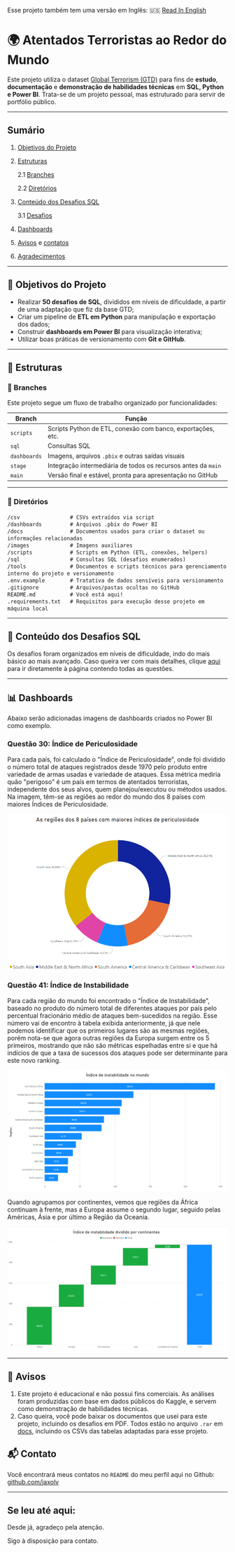 Esse projeto também tem uma versão em Inglês: :us: [Read In English](/README.md)

# 🌍 Atentados Terroristas ao Redor do Mundo

Este projeto utiliza o dataset [Global Terrorism (GTD)](https://www.kaggle.com/datasets/START-UMD/gtd) para fins de **estudo**, **documentação** e **demonstração de habilidades técnicas** em **SQL, Python e Power BI**. Trata-se de um projeto pessoal, mas estruturado para servir de portfólio público.

---

## Sumário
1. [Objetivos do Projeto](#-objetivos-do-projeto)
2. [Estruturas](#estruturas)

    2.1 [Branches](#-branches)

    2.2 [Diretórios](#-diretórios)
3. [Conteúdo dos Desafios SQL](#-conteúdo-dos-desafios-sql)
   
    3.1 [Desafios](sql/DESAFIOS.md)
4. [Dashboards](#-dashboards)
5. [Avisos](#-avisos) e [contatos](#-contato)
6. [Agradecimentos](#se-leu-até-aqui)

---

## 🎯 Objetivos do Projeto

- Realizar **50 desafios de SQL**, divididos em níveis de dificuldade, a partir de uma adaptação que fiz da base GTD;
- Criar um pipeline de **ETL em Python** para manipulação e exportação dos dados;
- Construir **dashboards em Power BI** para visualização interativa;
- Utilizar boas práticas de versionamento com **Git e GitHub**.

---

## 🌿 Estruturas

### 🚀 Branches

Este projeto segue um fluxo de trabalho organizado por funcionalidades:

| Branch | Função |
|-|-|
| `scripts` | Scripts Python de ETL, conexão com banco, exportações, etc. |
| `sql` | Consultas SQL |
| `dashboards` | Imagens, arquivos `.pbix` e outras saídas visuais |
| `stage` | Integração intermediária de todos os recursos antes da `main` |
| `main` | Versão final e estável, pronta para apresentação no GitHub |

---

### 📁 Diretórios
```
/csv                # CSVs extraídos via script
/dashboards         # Arquivos .pbix do Power BI
/docs               # Documentos usados para criar o dataset ou informações relacionadas
/images             # Imagens auxiliares
/scripts            # Scripts em Python (ETL, conexões, helpers)
/sql                # Consultas SQL (desafios enumerados)
/tools              # Documentos e scripts técnicos para gerenciamento interno do projeto e versionamento
.env.example        # Tratativa de dados sensíveis para versionamento
.gitignore          # Arquivos/pastas ocultas no GitHub
README.md           # Você está aqui! 
.requirements.txt   # Requisitos para execução desse projeto em máquina local
```

---

## 🧠 Conteúdo dos Desafios SQL
Os desafios foram organizados em níveis de dificuldade, indo do mais básico ao mais avançado. Caso queira ver com mais detalhes, clique [aqui](sql/DESAFIOS.md) para ir diretamente à página contendo todas as questões.

---

## 📊 Dashboards
Abaixo serão adicionadas imagens de dashboards criados no Power BI como exemplo.

### Questão 30: Índice de Periculosidade
Para cada país, foi calculado o "Índice de Periculosidade", onde foi dividido o número total de ataques registrados desde 1970 pelo produto entre variedade de armas usadas e variedade de ataques. Essa métrica mediria quão "perigoso" é um país em termos de atentados terroristas, independente dos seus alvos, quem planejou/executou ou métodos usados. Na imagem, têm-se as regiões ao redor do mundo dos 8 países com maiores Índices de Periculosidade.

![Regiões dos 8 países com maiores índices de periculosidade](/images/questao_30_grafico_de_donut.png)

### Questão 41: Índice de Instabilidade
Para cada região do mundo foi encontrado o "Índice de Instabilidade", baseado no produto do número total de diferentes ataques por país pelo percentual fracionário médio de ataques bem-sucedidos na região. Esse número vai de encontro à tabela exibida anteriormente, já que nele podemos identificar que os primeiros lugares são as mesmas regiões, porém nota-se que agora outras regiões da Europa surgem entre os 5 primeiros, mostrando que não são métricas espelhadas entre si e que há indícios de que a taxa de sucessos dos ataques pode ser determinante para este novo ranking.

![Índice de instabilidade por região em ordem decrescente](/images/questao_41_grafico_de_barras.png)

Quando agrupamos por continentes, vemos que regiões da África continuam à frente, mas a Europa assume o segundo lugar, seguido pelas Américas, Ásia e por último a Região da Oceania.

![Continentes divididos por índice de instabilidade](/images/questao_41_grafico_cascata.png)

---

## 📌 Avisos
1) Este projeto é educacional e não possui fins comerciais. As análises foram produzidas com base em dados públicos do Kaggle, e servem como demonstração de habilidades técnicas.
2) Caso queira, você pode baixar os documentos que usei para este projeto, incluindo os desafios em PDF. Todos estão no arquivo `.rar` em [docs](docs), incluindo os CSVs das tabelas adaptadas para esse projeto.

## 📬 Contato
Você encontrará meus contatos no `README` do meu perfil aqui no Github: [github.com/jaxolv](https://github.com/jaxolv)

---

## Se leu até aqui:
Desde já, agradeço pela atenção.

Sigo à disposição para contato.
